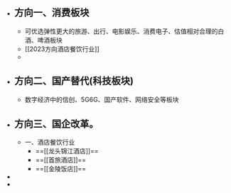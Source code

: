 - ## 方向一、消费板块
	- 可优选弹性更大的旅游、出行、电影娱乐、消费电子、估值相对合理的白酒、啤酒板块
	- [[2023方向酒店餐饮行业]]
	-
- ## 方向二、国产替代(科技板块)
	- 数字经济中的信创、5G6G、国产软件、网络安全等板块
- ## 方向三、国企改革。
	- 一、酒店餐饮行业
		- ==[[龙头锦江酒店]]==
		- ==[[首旅酒店]]==
		- ==[[金陵饭店]]==
-
-